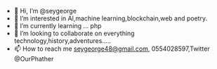 - 👋 Hi, I’m @seygeorge
- 👀 I’m interested in Al,machine learning,blockchain,web and poetry. 
- 🌱 I’m currently learning ... php
- 💞️ I’m looking to collaborate on everything technology,history,adventures.....
- 📫 How to reach me seygeorge48@gmail.com, 0554028597,Twitter @OurPhather

<!---
seygeorge/seygeorge is a ✨ special ✨ repository because its `README.md` (this file) appears on your GitHub profile.
You can click the Preview link to take a look at your changes.
--->
